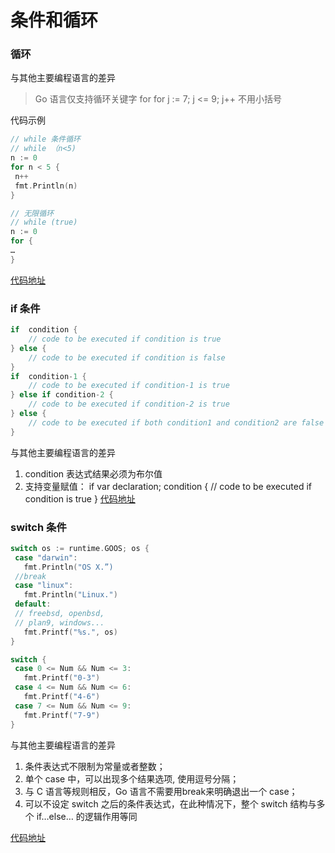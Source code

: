 # 条件和循环

### 循环
与其他主要编程语⾔的差异
> Go 语⾔仅⽀持循环关键字 for
> for j := 7; j <= 9; j++  不用小括号

代码示例
```Go
// while 条件循环
// while （n<5)
n := 0
for n < 5 {
 n++
 fmt.Println(n)
}

// ⽆限循环
// while (true)
n := 0
for {
…
}
```
[代码地址](./../code/go_learning/src/ch5/loop_test/loop_test.go)

### if 条件

```Go
if  condition {
    // code to be executed if condition is true
} else {
    // code to be executed if condition is false
}
if  condition-1 {
    // code to be executed if condition-1 is true
} else if condition-2 {
    // code to be executed if condition-2 is true
} else {
    // code to be executed if both condition1 and condition2 are false
}
```
与其他主要编程语⾔的差异
1. condition 表达式结果必须为布尔值
2. ⽀持变量赋值：
if  var declaration;  condition {
    // code to be executed if condition is true
}
[代码地址](./../code/go_learning/src/ch5/condition_test/condition_test.go)

### switch 条件

```Go
switch os := runtime.GOOS; os {
 case "darwin":
   fmt.Println("OS X.”)
 //break
 case "linux":
   fmt.Println("Linux.")
 default:
 // freebsd, openbsd,
 // plan9, windows...
   fmt.Printf("%s.", os)
}

switch {
 case 0 <= Num && Num <= 3:
   fmt.Printf("0-3")
 case 4 <= Num && Num <= 6:
   fmt.Printf("4-6")
 case 7 <= Num && Num <= 9:
   fmt.Printf("7-9")
} 
```

与其他主要编程语⾔的差异  
1. 条件表达式不限制为常量或者整数；
2. 单个 case 中，可以出现多个结果选项, 使⽤逗号分隔；
3. 与 C 语⾔等规则相反，Go 语⾔不需要⽤break来明确退出⼀个 case；
4. 可以不设定 switch 之后的条件表达式，在此种情况下，整个 switch 结构与多个 if…else… 的逻辑作⽤等同

[代码地址](./../code/go_learning/src/ch5/condition_test/condition_test.go)